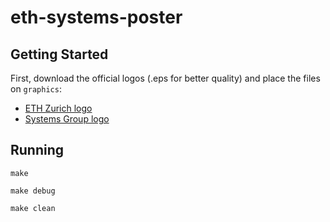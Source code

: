 # eth-systems-poster

## Getting Started

First, download the official logos (.eps for better quality) and place the files on `graphics`:

* [ETH Zurich logo](https://www.ethz.ch/services/en/service/communication/corporate-design/logo/eth-zurich-short-logo.html)
* [Systems Group logo](https://wiki.systems.ethz.ch/Logo)

## Running

```
make
```

```
make debug
```

```
make clean
```